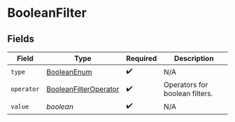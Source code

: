 # BooleanFilter


## Fields

| Field                                                                     | Type                                                                      | Required                                                                  | Description                                                               |
| ------------------------------------------------------------------------- | ------------------------------------------------------------------------- | ------------------------------------------------------------------------- | ------------------------------------------------------------------------- |
| `type`                                                                    | [BooleanEnum](../../models/components/BooleanEnum.md)                     | :heavy_check_mark:                                                        | N/A                                                                       |
| `operator`                                                                | [BooleanFilterOperator](../../models/components/BooleanFilterOperator.md) | :heavy_check_mark:                                                        | Operators for boolean filters.                                            |
| `value`                                                                   | *boolean*                                                                 | :heavy_check_mark:                                                        | N/A                                                                       |